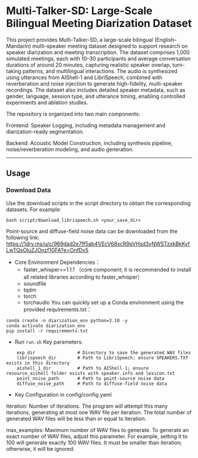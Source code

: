 # Multi-Talker-SD: Large-Scale Bilingual Meeting Diarization Dataset

This project provides Multi-Talker-SD, a large-scale bilingual (English–Mandarin) multi-speaker meeting dataset designed to support research on speaker diarization and meeting transcription. The dataset comprises 1,000 simulated meetings, each with 10–30 participants and average conversation durations of around 20 minutes, capturing realistic speaker overlap, turn-taking patterns, and multilingual interactions. The audio is synthesized using utterances from AIShell-1 and LibriSpeech, combined with reverberation and noise injection to generate high-fidelity, multi-speaker recordings. The dataset also includes detailed speaker metadata, such as gender, language, session type, and utterance timing, enabling controlled experiments and ablation studies.

The repository is organized into two main components:

Frontend: Speaker Logging, including metadata management and diarization-ready segmentation.

Backend: Acoustic Model Construction, including synthesis pipeline, noise/reverberation modeling, and audio generation.

---

## Usage

### Download Data


Use the download scripts in the script directory to obtain the corresponding datasets. For example:

```
bash script/download_librispeech.sh <your_save_dir>
```
Point-source and diffuse-field noise data can be downloaded from the following link: https://1drv.ms/u/c/969dad2e7ff5ab41/EcV68xcR9pVHsd3yNWSTzxkBkKvfLwTQsOluZJOnzf1GFA?e=OnfDv5

* Core Environment Dependencies：
    * faster_whisper==1.1.1 （core component; it is recommended to install all related libraries according to faster_whisper）
    * soundfile
    * tqdm
    * torch
    * torchaudio
You can quickly set up a Conda environment using the provided requirements.txt：
```
conda create -n diarization_env python=3.10 -y
conda activate diarization_env
pip install -r requirements.txt
```



* Run `run.sh`
Key parameters:
```
    exp_dir                # Directory to save the generated WAV files
    librispeech_dir        # Path to LibriSpeech; ensure SPEAKERS.TXT exists in this directory
    aishell_1_dir          # Path to AIShell-1; ensure resource_aishell folder exists with speaker.info and lexicon.txt
    point_noise_path       # Path to point-source noise data
    diffuse_noise_path     # Path to diffuse-field noise data
```

* Key Configuration in config/config.yaml

iteration: Number of iterations. The program will attempt this many iterations, generating at most one WAV file per iteration. The total number of generated WAV files will be less than or equal to iteration.

max_examples: Maximum number of WAV files to generate. To generate an exact number of WAV files, adjust this parameter. For example, setting it to 100 will generate exactly 100 WAV files. It must be smaller than iteration; otherwise, it will be ignored.
